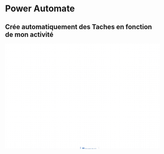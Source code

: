 # Power Automate 
## Crée automatiquement des Taches en fonction de mon activité

![DailyTasksListFlow](./assets/DailyTasksListFlow.gif)
